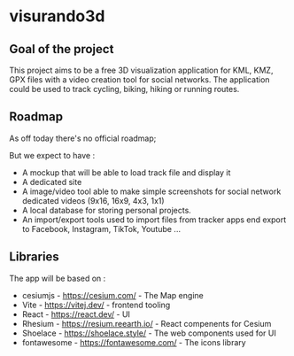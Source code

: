 # visurando3d

## Goal of the project 

This project aims to be a free 3D visualization application for KML, KMZ, GPX files with a video creation tool for social networks.
The application could be used to track cycling, biking, hiking or running routes.

## Roadmap

As off today there's no official roadmap;

But we expect to have :
- A mockup that will be able to load track file and display it
- A dedicated site
- A image/video tool able to make simple screenshots for social network dedicated videos (9x16, 16x9, 4x3, 1x1)
- A local database for storing personal projects.
- An import/export tools used to import files from tracker apps end export to Facebook, Instagram, TikTok, Youtube ...

## Libraries

The app will be based on :

* cesiumjs - https://cesium.com/ - The Map engine
* Vite -  https://vitej.dev/ - frontend tooling
* React - https://react.dev/ - UI
* Rhesium - https://resium.reearth.io/ - React compenents for Cesium
* Shoelace - https://shoelace.style/ - The web components used for UI
* fontawesome - https://fontawesome.com/ - The icons library

